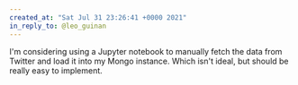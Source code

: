 ```yaml
---
created_at: "Sat Jul 31 23:26:41 +0000 2021"
in_reply_to: @leo_guinan
---
```


I'm considering using a Jupyter notebook to manually fetch the data from Twitter and load it into my Mongo instance. Which isn't ideal, but should be really easy to implement.